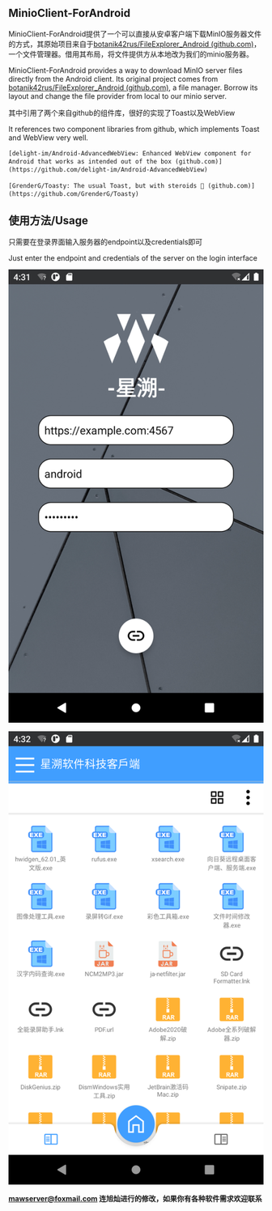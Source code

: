 ## MinioClient-ForAndroid

MinioClient-ForAndroid提供了一个可以直接从安卓客户端下载MinIO服务器文件的方式，其原始项目来自于[botanik42rus/FileExplorer_Android (github.com)](https://github.com/botanik42rus/FileExplorer_Android)，一个文件管理器。借用其布局，将文件提供方从本地改为我们的minio服务器。

MinioClient-ForAndroid provides a way to download MinIO server files directly from the Android client. Its original project comes from [botanik42rus/FileExplorer_Android (github.com)](https://github.com/botanik42rus/FileExplorer_Android), a file manager. Borrow its layout and change the file provider from local to our minio server.

其中引用了两个来自github的组件库，很好的实现了Toast以及WebView

It references two component libraries from github, which implements Toast and WebView very well.

```
[delight-im/Android-AdvancedWebView: Enhanced WebView component for Android that works as intended out of the box (github.com)](https://github.com/delight-im/Android-AdvancedWebView)

[GrenderG/Toasty: The usual Toast, but with steroids 💪 (github.com)](https://github.com/GrenderG/Toasty)
```

## 使用方法/Usage

只需要在登录界面输入服务器的endpoint以及credentials即可

Just enter the endpoint and credentials of the server on the login interface

![loginExample](md/login.png)

![Preview](md/preview.png)



 **mawserver@foxmail.com 连旭灿进行的修改，如果你有各种软件需求欢迎联系**